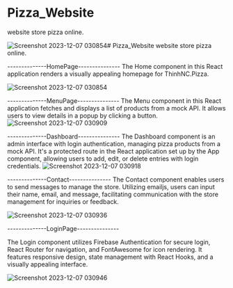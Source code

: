 # Pizza_Website
website store pizza online.


![Screenshot 2023-12-07 030854](https://github.com/Thinhnc199/Pizza_Website/assets/126652496/baa47080-3323-43f5-ae95-581484b8527e)# Pizza_Website
website store pizza online.

--------------HomePage---------------
The Home component in this React application renders a visually appealing homepage for ThinhNC.Pizza.

![Screenshot 2023-12-07 030854](https://github.com/Thinhnc199/Pizza_Website/assets/126652496/437daf04-92cf-4b3c-8fef-729e71f937e7)

--------------MenuPage---------------
The Menu component in this React application fetches and displays a list of products from a mock API. It allows users to view details in a popup by clicking a button.
![Screenshot 2023-12-07 030909](https://github.com/Thinhnc199/Pizza_Website/assets/126652496/18ec0d32-8bd6-41c4-b561-1abd6fc9271d)

--------------Dashboard---------------
The Dashboard component is an admin interface with login authentication, managing pizza products from a mock API. It's a protected route in the React application set up by the App component, allowing users to add, edit, or delete entries with login credentials.
![Screenshot 2023-12-07 030918](https://github.com/Thinhnc199/Pizza_Website/assets/126652496/1c4d284a-391f-4e7d-ab2a-4c6033d7ab75)

--------------Contact---------------
The Contact component enables users to send messages to manage the store. Utilizing emailjs, users can input their name, email, and message, facilitating communication with the store management for inquiries or feedback.

![Screenshot 2023-12-07 030936](https://github.com/Thinhnc199/Pizza_Website/assets/126652496/2f39276c-1529-44b8-9764-694794397aa2)

--------------LoginPage---------------

The Login component utilizes Firebase Authentication for secure login, React Router for navigation, and FontAwesome for icon rendering. It features responsive design, state management with React Hooks, and a visually appealing interface.

![Screenshot 2023-12-07 030946](https://github.com/Thinhnc199/Pizza_Website/assets/126652496/fed8cac9-9329-497e-92b8-df5c4f43fec3)
